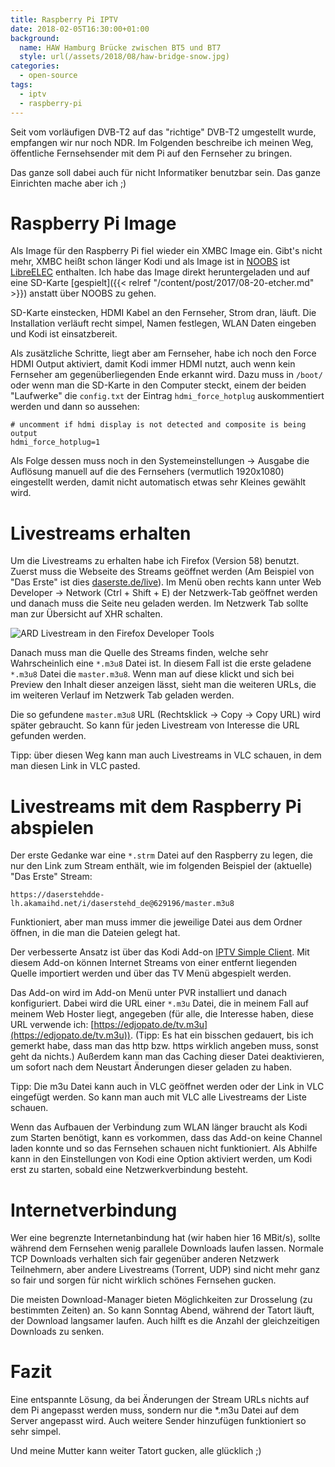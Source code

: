 ```yaml
---
title: Raspberry Pi IPTV
date: 2018-02-05T16:30:00+01:00
background:
  name: HAW Hamburg Brücke zwischen BT5 und BT7
  style: url(/assets/2018/08/haw-bridge-snow.jpg)
categories:
  - open-source
tags:
  - iptv
  - raspberry-pi
---
```

Seit vom vorläufigen DVB-T2 auf das "richtige" DVB-T2 umgestellt wurde, empfangen wir nur noch NDR.
Im Folgenden beschreibe ich meinen Weg, öffentliche Fernsehsender mit dem Pi auf den Fernseher zu bringen.
<!--more-->
Das ganze soll dabei auch für nicht Informatiker benutzbar sein.
Das ganze Einrichten mache aber ich ;)

# Raspberry Pi Image

Als Image für den Raspberry Pi fiel wieder ein XMBC Image ein.
Gibt's nicht mehr, XMBC heißt schon länger Kodi und als Image ist in [NOOBS](https://www.raspberrypi.org/downloads/noobs/) ist [LibreELEC](https://libreelec.tv/) enthalten.
Ich habe das Image direkt heruntergeladen und auf eine SD-Karte [gespielt]({{< relref "/content/post/2017/08-20-etcher.md" >}}) anstatt über NOOBS zu gehen.

SD-Karte einstecken, HDMI Kabel an den Fernseher, Strom dran, läuft.
Die Installation verläuft recht simpel, Namen festlegen, WLAN Daten eingeben und Kodi ist einsatzbereit.

Als zusätzliche Schritte, liegt aber am Fernseher, habe ich noch den Force HDMI Output aktiviert, damit Kodi immer HDMI nutzt, auch wenn kein Fernseher am gegenüberliegenden Ende erkannt wird.
Dazu muss in `/boot/` oder wenn man die SD-Karte in den Computer steckt, einem der beiden "Laufwerke" die `config.txt` der Eintrag `hdmi_force_hotplug` auskommentiert werden und dann so aussehen:
```
# uncomment if hdmi display is not detected and composite is being output
hdmi_force_hotplug=1
```
Als Folge dessen muss noch in den Systemeinstellungen → Ausgabe die Auflösung manuell auf die des Fernsehers (vermutlich 1920x1080) eingestellt werden, damit nicht automatisch etwas sehr Kleines gewählt wird.

# Livestreams erhalten

Um die Livestreams zu erhalten habe ich Firefox (Version 58) benutzt.
Zuerst muss die Webseite des Streams geöffnet werden (Am Beispiel von "Das Erste" ist dies [daserste.de/live](https://daserste.de/live)).
Im Menü oben rechts kann unter Web Developer → Network (Ctrl + Shift + E) der Netzwerk-Tab geöffnet werden und danach muss die Seite neu geladen werden.
Im Netzwerk Tab sollte man zur Übersicht auf XHR schalten.

![ARD Livestream in den Firefox Developer Tools](/assets/2018/02/ard-live.png)

Danach muss man die Quelle des Streams finden, welche sehr Wahrscheinlich eine `*.m3u8` Datei ist.
In diesem Fall ist die erste geladene `*.m3u8` Datei die `master.m3u8`.
Wenn man auf diese klickt und sich bei Preview den Inhalt dieser anzeigen lässt, sieht man die weiteren URLs, die im weiteren Verlauf im Netzwerk Tab geladen werden.

Die so gefundene `master.m3u8` URL (Rechtsklick → Copy → Copy URL) wird später gebraucht.
So kann für jeden Livestream von Interesse die URL gefunden werden.

Tipp: über diesen Weg kann man auch Livestreams in VLC schauen, in dem man diesen Link in VLC pasted.

# Livestreams mit dem Raspberry Pi abspielen

Der erste Gedanke war eine `*.strm` Datei auf den Raspberry zu legen, die nur den Link zum Stream enthält, wie im folgenden Beispiel der (aktuelle) "Das Erste" Stream:
```
https://daserstehdde-lh.akamaihd.net/i/daserstehd_de@629196/master.m3u8
```
Funktioniert, aber man muss immer die jeweilige Datei aus dem Ordner öffnen, in die man die Dateien gelegt hat.

Der verbesserte Ansatz ist über das Kodi Add-on [IPTV Simple Client](https://kodi.wiki/view/Add-on:IPTV_Simple_Client).
Mit diesem Add-on können Internet Streams von einer entfernt liegenden Quelle importiert werden und über das TV Menü abgespielt werden.

Das Add-on wird im Add-on Menü unter PVR installiert und danach konfiguriert.
Dabei wird die URL einer `*.m3u` Datei, die in meinem Fall auf meinem Web Hoster liegt, angegeben (für alle, die Interesse haben, diese URL verwende ich: [https://edjopato.de/tv.m3u](https://edjopato.de/tv.m3u)).
(Tipp: Es hat ein bisschen gedauert, bis ich gemerkt habe, dass man das http bzw. https wirklich angeben muss, sonst geht da nichts.)
Außerdem kann man das Caching dieser Datei deaktivieren, um sofort nach dem Neustart Änderungen dieser geladen zu haben.

Tipp: Die m3u Datei kann auch in VLC geöffnet werden oder der Link in VLC eingefügt werden. So kann man auch mit VLC alle Livestreams der Liste schauen.

Wenn das Aufbauen der Verbindung zum WLAN länger braucht als Kodi zum Starten benötigt, kann es vorkommen, dass das Add-on keine Channel laden konnte und so das Fernsehen schauen nicht funktioniert.
Als Abhilfe kann in den Einstellungen von Kodi eine Option aktiviert werden, um Kodi erst zu starten, sobald eine Netzwerkverbindung besteht.

# Internetverbindung

Wer eine begrenzte Internetanbindung hat (wir haben hier 16 MBit/s), sollte während dem Fernsehen wenig parallele Downloads laufen lassen.
Normale TCP Downloads verhalten sich fair gegenüber anderen Netzwerk Teilnehmern, aber andere Livestreams (Torrent, UDP) sind nicht mehr ganz so fair und sorgen für nicht wirklich schönes Fernsehen gucken.

Die meisten Download-Manager bieten Möglichkeiten zur Drosselung (zu bestimmten Zeiten) an.
So kann Sonntag Abend, während der Tatort läuft, der Download langsamer laufen.
Auch hilft es die Anzahl der gleichzeitigen Downloads zu senken.

# Fazit

Eine entspannte Lösung, da bei Änderungen der Stream URLs nichts auf dem Pi angepasst werden muss, sondern nur die \*.m3u Datei auf dem Server angepasst wird.
Auch weitere Sender hinzufügen funktioniert so sehr simpel.

Und meine Mutter kann weiter Tatort gucken, alle glücklich ;)
